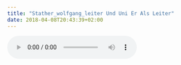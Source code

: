 ```yaml
---
title: "Stather_wolfgang_leiter Und Uni Er Als Leiter"
date: 2018-04-08T20:43:39+02:00
---
```


<audio controls>
	<source src="/audio/stather_wolfgang_leiter-und-uni-er-als-leiter.mp3">
	Your browser does not support the audio element
</audio>